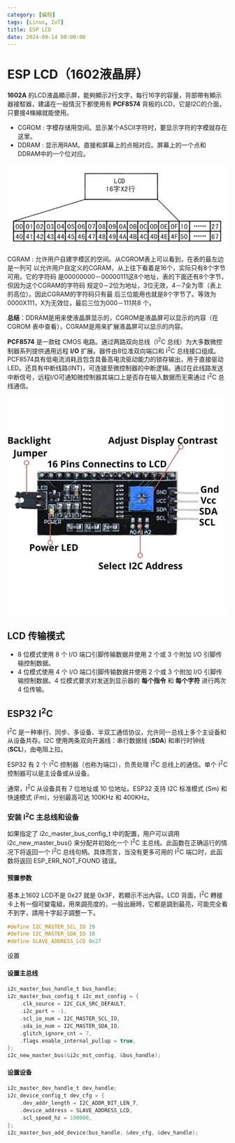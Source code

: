 ```yaml
---
category: [編程]
tags: [Linux, IoT]
title: ESP LCD
date: 2024-09-14 08:00:00
---
```

<style>
  table {
    width: 100%
    }
  td {
    vertical-align: center;
  }
  table.inputT{
    margin: 10px;
    width: auto;
    margin-left: auto;
    margin-right: auto;
    border: none;
  }
  input{
    text-align: center;
    padding: 0px 10px;
  }
  iframe{
    width: 100%;
    display: block;
    border-style:none;
  }
</style>

# ESP LCD（1602液晶屏）

**1602A** 的LCD液晶顯示屏，能夠顯示2行文字，每行16字的容量，背部帶有顯示器接駁器，建議在一般情況下都使用有 **PCF8574** 背板的LCD，它是I2C的介面，只要接4條線就能使用。

 - CGROM : 字模存储用空间。显示某个ASCII字符时，要显示字符的字模就存在这里。
 - DDRAM : 显示用RAM。直接和屏幕上的点相对应。屏幕上的一个点和DDRAM中的一个位对应。

![Alt lcd1602](../assets/img/esp/lcd1602.png)

CGRAM : 允许用户自建字模区的空间。从CGROM表上可以看到，在表的最左边是一列可 以允许用户自定义的CGRAM，从上往下看着是16个，实际只有8个字节可用。它的字符码 是00000000－00000111这8个地址，表的下面还有8个字节，但因为这个CGRAM的字符码 规定0－2位为地址，3位无效，4－7全为零（表上的高位）。因此CGRAM的字符码只有最 后三位能用也就是8个字节了。等效为0000X111，X为无效位，最后三位为000－111共8 个。

**总结**：DDRAM是用来使液晶屏显示的，CGROM是液晶屏可以显示的内容（在CGROM 表中查看），CGRAM是用来扩展液晶屏可以显示的内容。


**PCF8574** 是一款硅 CMOS 电路。通过两路双向总线（I<sup>2</sup>C 总线）为大多数微控制器系列提供通用远程 **I/O** 扩展。器件由8位准双向端口和 I<sup>2</sup>C 总线接口组成。PCF8574具有低电流消耗且包含具备高电流驱动能力的锁存输出，用于直接驱动LED。还具有中断线路(INT)，可连接至微控制器的中断逻辑。通过在此线路发送中断信号，远程I/O可通知微控制器其端口上是否存在输入数据而无需通过 I<sup>2</sup>C 总线通信。

![Alt lcd1602](../assets/img/esp/PCF8574.jpg)

## LCD 传输模式

 - 8 位模式使用 8 个 I/O 端口引脚传输数据并使用 2 个或 3 个附加 I/O 引脚传输控制数据。
 - 4 位模式使用 4 个 I/O 端口引脚传输数据并使用 2 个或 3 个附加 I/O 引脚传输控制数据。4 位模式要求对发送到显示器的 **每个指令** 和 **每个字符** 进行两次 4 位传输。


## ESP32 I<sup>2</sup>C

I<sup>2</sup>C 是一种串行、同步、多设备、半双工通信协议，允许同一总线上多个主设备和从设备共存。I2C 使用两条双向开漏线：串行数据线 (**SDA**) 和串行时钟线 (**SCL**)，由电阻上拉。

ESP32 有 2 个 I<sup>2</sup>C 控制器（也称为端口），负责处理 I<sup>2</sup>C 总线上的通信。单个 I<sup>2</sup>C 控制器可以是主设备或从设备。

通常，I<sup>2</sup>C 从设备具有 7 位地址或 10 位地址。ESP32 支持 I2C 标准模式 (Sm) 和快速模式 (Fm)，分别最高可达 100KHz 和 400KHz。

### 安装  I<sup>2</sup>C 主总线和设备

如果指定了 i2c_master_bus_config_t 中的配置，用户可以调用 i2c_new_master_bus() 来分配并初始化一个 I<sup>2</sup>C 主总线。此函数在正确运行的情况下将返回一个 I<sup>2</sup>C 总线句柄。具体而言，当没有更多可用的 I<sup>2</sup>C 端口时，此函数将返回 ESP_ERR_NOT_FOUND 错误。


#### 预置参数

基本上1602 LCD不是 0x27 就是 0x3F，若顯示不出內容。LCD 背面，I<sup>2</sup>C 轉接卡上有一個可變電組，用來調亮度的，一般出廠時，它都是調到最亮，可能完全看不到字，請用十字起子調整一下。

```c
#define I2C_MASTER_SCL_IO 19
#define I2C_MASTER_SDA_IO 18 
#define SLAVE_ADDRESS_LCD 0x27
```
设置
#### 设置主总线
```c
i2c_master_bus_handle_t bus_handle;
i2c_master_bus_config_t i2c_mst_config = {
    .clk_source = I2C_CLK_SRC_DEFAULT,
    .i2c_port = -1,
    .scl_io_num = I2C_MASTER_SCL_IO,
    .sda_io_num = I2C_MASTER_SDA_IO,
    .glitch_ignore_cnt = 7,
    .flags.enable_internal_pullup = true,
};
i2c_new_master_bus(&i2c_mst_config, &bus_handle);
```

#### 设置设备

```c
i2c_master_dev_handle_t dev_handle;
i2c_device_config_t dev_cfg = {
    .dev_addr_length = I2C_ADDR_BIT_LEN_7,
    .device_address = SLAVE_ADDRESS_LCD,
    .scl_speed_hz = 100000,
};
i2c_master_bus_add_device(bus_handle, &dev_cfg, &dev_handle);
```